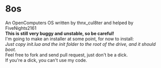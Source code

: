 # 8os  
An OpenComputers OS written by thnx_cul8ter and helped by FiveNights2161  
**This is still very buggy and unstable, so be careful!**  
I'm going to make an installer at some point, for now to install:  
*Just copy init.lua and the init folder to the root of the drive, and it should boot.*  
Feel free to fork and send pull request, just don't be a dick.  
If you're a dick, you can't use my code.  
